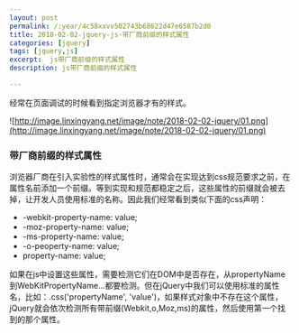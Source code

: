 ```yaml
---
layout: post
permalink: /:year/4c58xxvv502743b68622d47e6587b2d0
title: 2018-02-02-jquery-js-带厂商前缀的样式属性
categories: [jquery]
tags: [jquery,js]
excerpt:  js带厂商前缀的样式属性
description: js带厂商前缀的样式属性

---
```




经常在页面调试的时候看到指定浏览器才有的样式。

![http://image.linxingyang.net/image/note/2018-02-02-jquery/01.png](http://image.linxingyang.net/image/note/2018-02-02-jquery/01.png)


### 带厂商前缀的样式属性 ###


浏览器厂商在引入实验性的样式属性时，通常会在实现达到css规范要求之前，在属性名前添加一个前缀。等到实现和规范都稳定之后，这些属性的前缀就会被去掉，让开发人员使用标准的名称。因此我们经常看到类似下面的css声明：
* -webkit-property-name: value;
* -moz-property-name: value;
* -ms-property-name: value;
* -o-peoperty-name: value;
* property-name: value;

如果在js中设置这些属性，需要检测它们在DOM中是否存在，从propertyName到WebKitPropertyName...都要检测。但在jQuery中我们可以使用标准的属性名，比如：.css('propertyName', 'value')，如果样式对象中不存在这个属性，jQuery就会依次检测所有带前缀(Webkit,o,Moz,ms)的属性，然后使用第一个找到的那个属性。

